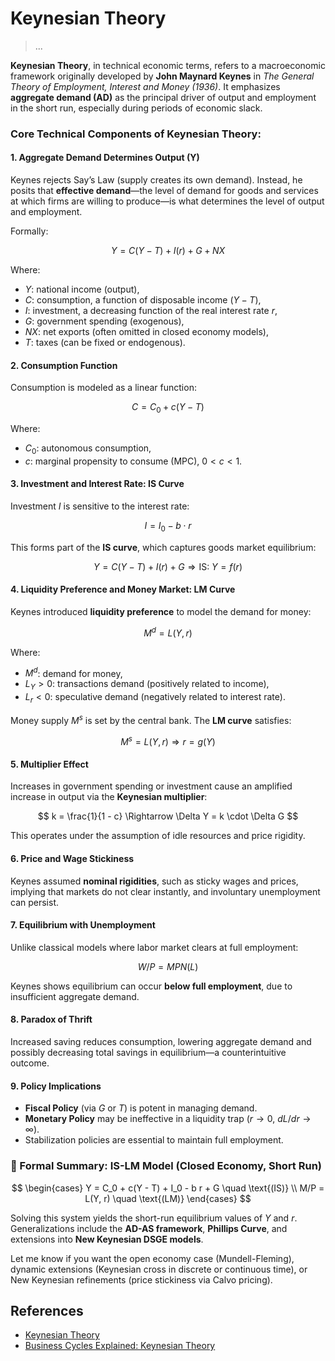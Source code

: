 # Keynesian Theory

> ...

**Keynesian Theory**, in technical economic terms, refers to a macroeconomic framework originally developed by **John Maynard Keynes** in *The General Theory of Employment, Interest and Money (1936)*. It emphasizes **aggregate demand (AD)** as the principal driver of output and employment in the short run, especially during periods of economic slack.

### Core Technical Components of Keynesian Theory:

#### 1. **Aggregate Demand Determines Output (Y)**

Keynes rejects Say’s Law (supply creates its own demand). Instead, he posits that **effective demand**—the level of demand for goods and services at which firms are willing to produce—is what determines the level of output and employment.

Formally:

$$
Y = C(Y - T) + I(r) + G + NX
$$

Where:

* $Y$: national income (output),
* $C$: consumption, a function of disposable income ($Y - T$),
* $I$: investment, a decreasing function of the real interest rate $r$,
* $G$: government spending (exogenous),
* $NX$: net exports (often omitted in closed economy models),
* $T$: taxes (can be fixed or endogenous).

#### 2. **Consumption Function**

Consumption is modeled as a linear function:

$$
C = C_0 + c(Y - T)
$$

Where:

* $C_0$: autonomous consumption,
* $c$: marginal propensity to consume (MPC), $0 < c < 1$.

#### 3. **Investment and Interest Rate: IS Curve**

Investment $I$ is sensitive to the interest rate:

$$
I = I_0 - b \cdot r
$$

This forms part of the **IS curve**, which captures goods market equilibrium:

$$
Y = C(Y - T) + I(r) + G
\Rightarrow \text{IS: } Y = f(r)
$$

#### 4. **Liquidity Preference and Money Market: LM Curve**

Keynes introduced **liquidity preference** to model the demand for money:

$$
M^d = L(Y, r)
$$

Where:

* $M^d$: demand for money,
* $L_Y > 0$: transactions demand (positively related to income),
* $L_r < 0$: speculative demand (negatively related to interest rate).

Money supply $M^s$ is set by the central bank. The **LM curve** satisfies:

$$
M^s = L(Y, r) \Rightarrow r = g(Y)
$$

#### 5. **Multiplier Effect**

Increases in government spending or investment cause an amplified increase in output via the **Keynesian multiplier**:

$$
k = \frac{1}{1 - c}
\Rightarrow \Delta Y = k \cdot \Delta G
$$

This operates under the assumption of idle resources and price rigidity.

#### 6. **Price and Wage Stickiness**

Keynes assumed **nominal rigidities**, such as sticky wages and prices, implying that markets do not clear instantly, and involuntary unemployment can persist.

#### 7. **Equilibrium with Unemployment**

Unlike classical models where labor market clears at full employment:

$$
W/P = MPN(L)
$$

Keynes shows equilibrium can occur **below full employment**, due to insufficient aggregate demand.

#### 8. **Paradox of Thrift**

Increased saving reduces consumption, lowering aggregate demand and possibly decreasing total savings in equilibrium—a counterintuitive outcome.

#### 9. **Policy Implications**

* **Fiscal Policy** (via $G$ or $T$) is potent in managing demand.
* **Monetary Policy** may be ineffective in a liquidity trap ($r \to 0$, $dL/dr \to \infty$).
* Stabilization policies are essential to maintain full employment.

### 📌 Formal Summary: IS-LM Model (Closed Economy, Short Run)

$$
\begin{cases}
Y = C_0 + c(Y - T) + I_0 - b r + G \quad \text{(IS)} \\
M/P = L(Y, r) \quad \text{(LM)}
\end{cases}
$$

Solving this system yields the short-run equilibrium values of $Y$ and $r$. Generalizations include the **AD-AS framework**, **Phillips Curve**, and extensions into **New Keynesian DSGE models**.

Let me know if you want the open economy case (Mundell-Fleming), dynamic extensions (Keynesian cross in discrete or continuous time), or New Keynesian refinements (price stickiness via Calvo pricing).

## References

- [Keynesian Theory](https://en.wikipedia.org/wiki/Keynesian_economics)
- [Business Cycles Explained: Keynesian Theory](https://www.youtube.com/watch?v=g_647R_vUVc)
